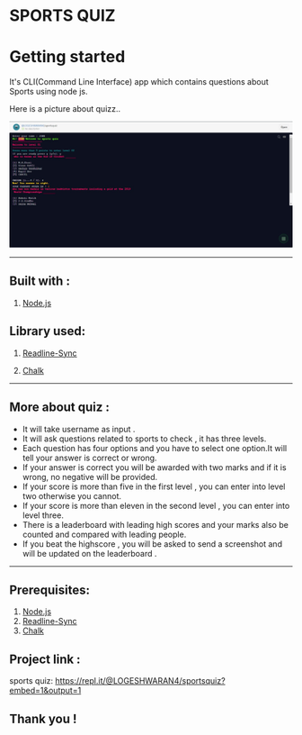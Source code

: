 # SPORTS QUIZ

# Getting started

It's CLI(Command Line Interface) app which contains questions about Sports using node js.

Here is a picture about quizz..

![Screenshot](/images/screenshot.jpeg)

****
## Built with :
1. [Node.js](https://nodejs.org/en/)

## Library used:

1. [Readline-Sync](https://www.npmjs.com/package/readline-sync)

2. [Chalk](https://www.npmjs.com/package/chalk)

********

## More about quiz :
 * It  will take username as input .
 * It will ask questions related to sports to check , it has three levels.
 * Each question has four options and you have to select one option.It will tell your answer is correct or wrong.
 * If your answer is correct you will be awarded with two marks and if it is wrong, no negative will be provided.
 * If your score is more than five in the first level , you can enter into level two otherwise you cannot. 
 * If your score is more than eleven in the second level , you can enter into level three.
 * There is a leaderboard with leading high scores and your marks also be counted and compared with leading people.
 * If you beat the highscore , you will be asked to send a screenshot and will be updated on the leaderboard .

*****
## Prerequisites:
1.  [Node.js](https://nodejs.org/en/)
2.  [Readline-Sync](https://www.npmjs.com/package/readline-sync)
3. [Chalk](https://www.npmjs.com/package/chalk)

## Project link :
 sports quiz: https://repl.it/@LOGESHWARAN4/sportsquiz?embed=1&output=1

## Thank you !








